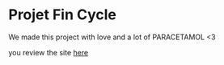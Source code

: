 # Projet Fin Cycle
We made this project with love and a lot of PARACETAMOL <3


you review the site [here](http://salamet.herokuapp.com/)
